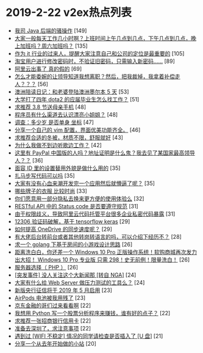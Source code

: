 # 2019-2-22 v2ex热点列表

+ [我司 Java 后端的骚操作](https://www.v2ex.com/t/537489#reply149) [149]
+ [大家一般每天工作几小时啊？上班时间上午几点到几点，下午几点到几点，晚上加班吗？周六加班吗？](https://www.v2ex.com/t/537480#reply135) [135]
+ [作为 it 行业的过来人，提醒大家注意自己和公司的定位是最重要的](https://www.v2ex.com/t/537531#reply105) [105]
+ [淘宝用户进行修改密码时，不验证旧密码，只需输入新密码……](https://www.v2ex.com/t/537485#reply89) [89]
+ [阿里云出事了 真的假的](https://www.v2ex.com/t/537611#reply69) [69]
+ [怎么才能委婉的让领导知道我想离职？然后，把我裁掉，我拿着补偿走人？？？](https://www.v2ex.com/t/537650#reply56) [56]
+ [澳洲陪读日记：和老婆登陆澳洲墨尔本 5 天](https://www.v2ex.com/t/537633#reply53) [53]
+ [大学打了四年 dota2 的应届毕业生怎么找工作？](https://www.v2ex.com/t/537666#reply51) [51]
+ [求推荐 3.8 节送母亲手机](https://www.v2ex.com/t/537553#reply48) [48]
+ [程序员有什么渠道去认识漂亮小姐姐？](https://www.v2ex.com/t/537586#reply48) [48]
+ [调查：多少岁 是否单身 坐标](https://www.v2ex.com/t/537499#reply47) [47]
+ [分享一个自己的 vim 配置，界面优美功能齐全。](https://www.v2ex.com/t/537566#reply46) [46]
+ [求推荐合适的冬被，材质不限，舒服就好](https://www.v2ex.com/t/537486#reply43) [43]
+ [为什么我做不到边听歌边工作？](https://www.v2ex.com/t/537631#reply42) [42]
+ [这里有 PayPal 中国版的人吗？地址证明是什么鬼？我去见了某国家最高领导人？？](https://www.v2ex.com/t/537498#reply36) [36]
+ [面容 ID 里的设置替用外貌是做什么用的](https://www.v2ex.com/t/537481#reply35) [35]
+ [扎马步写代码可以吗](https://www.v2ex.com/t/537577#reply35) [35]
+ [大家有没有心血来潮开发完一个应用然后就懵逼了呢？](https://www.v2ex.com/t/537583#reply35) [35]
+ [哪些牌子的衣服 比较时尚](https://www.v2ex.com/t/537615#reply33) [33]
+ [你们愿意用一部分隐私去换来更方便的使用体验么](https://www.v2ex.com/t/537596#reply32) [32]
+ [RESTful API 中的 Status code 是否要遵守规范](https://www.v2ex.com/t/537513#reply31) [31]
+ [由于权限歧义，导致阿里云代码托管平台很多企业私密代码暴露](https://www.v2ex.com/t/537559#reply31) [31]
+ [12306 验证码破解，基于 tensorflow keras](https://www.v2ex.com/t/537693#reply29) [29]
+ [如何提高 OneDrive 的同步速度呢？](https://www.v2ex.com/t/537588#reply29) [29]
+ [有大佬后台转前台或者其他转岗转语言的吗，可以介绍下经历不？](https://www.v2ex.com/t/537675#reply28) [28]
+ [求一个 golang 下基于房间的小游戏设计思路](https://www.v2ex.com/t/537635#reply26) [26]
+ [距离洗白白，你还差一个 Windows 10 Pro 正版操作系统！软购商城再次发力出大招！ Windows 10 Pro 专业版 只需 298！史无前例！限量洗白！](https://www.v2ex.com/t/537728#reply26) [26]
+ [服务器选择（ PHP ）](https://www.v2ex.com/t/537524#reply26) [26]
+ [[突发事件] 没人关注这个大新闻那 [转自 NGA]](https://www.v2ex.com/t/537696#reply24) [24]
+ [大家有什么给 Web Server 做压力测试的工具么？](https://www.v2ex.com/t/537704#reply24) [24]
+ [新版央行征信将于 2019 年 5 月启用](https://www.v2ex.com/t/537630#reply23) [23]
+ [AirPods 电池被我用残了](https://www.v2ex.com/t/537517#reply23) [23]
+ [京东金融的哥们过来看看啊](https://www.v2ex.com/t/537629#reply22) [22]
+ [我想用 Python 写一个股票分析程序来赚钱，谁有好的点子？](https://www.v2ex.com/t/537684#reply22) [22]
+ [求推荐一张招商银行信用卡](https://www.v2ex.com/t/537522#reply22) [22]
+ [准备去深圳了，求注意事项](https://www.v2ex.com/t/537579#reply22) [22]
+ [遇到过 [WIFI 不稳定] 情况的同学请检查是否插入了 [U 盘]](https://www.v2ex.com/t/537507#reply21) [21]
+ [分享一个从去年开始做的小站](https://www.v2ex.com/t/537681#reply20) [20]
